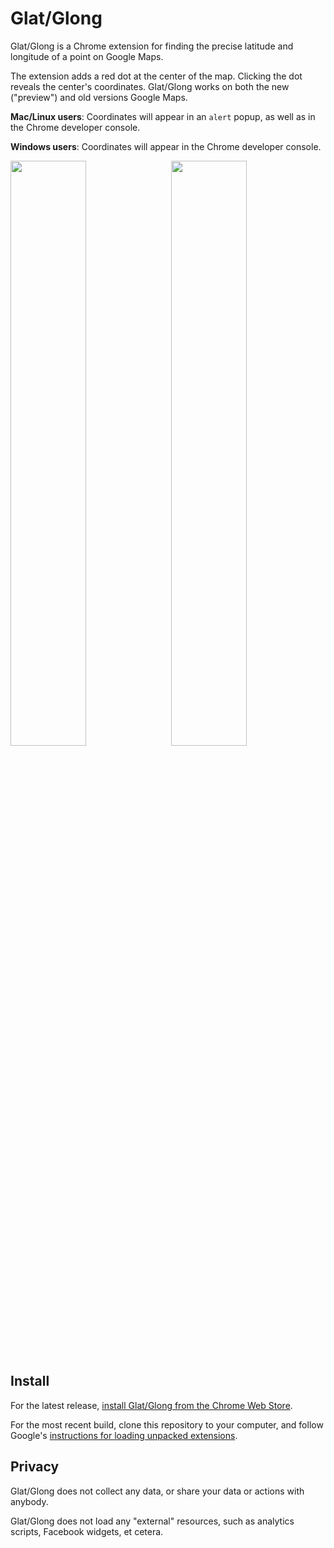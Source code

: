 # Glat/Glong

Glat/Glong is a Chrome extension for finding the precise latitude and longitude of a point on Google Maps. 

The extension adds a red dot at the center of the map. Clicking the dot reveals the center's coordinates. Glat/Glong works on both the new ("preview") and old versions Google Maps.

__Mac/Linux users__: Coordinates will appear in an `alert` popup, as well as in the Chrome developer console.

__Windows users__: Coordinates will appear in the Chrome developer console.

<img width="49%" src="screenshots/cropped/1280x800/screenshot-0.png">
<img width="49%" align="right" src="screenshots/cropped/1280x800/screenshot-1.png">

## Install

For the latest release, [install Glat/Glong from the Chrome Web Store](https://chrome.google.com/webstore/detail/glatglong/meaobcmdlboddjbegokabeiikckmkpli).

For the most recent build, clone this repository to your computer, and follow Google's [instructions for loading unpacked extensions](http://developer.chrome.com/extensions/getstarted.html#unpacked).

## Privacy

Glat/Glong does not collect any data, or share your data or actions with anybody.

Glat/Glong does not load any "external" resources, such as analytics scripts, Facebook widgets, et cetera.
